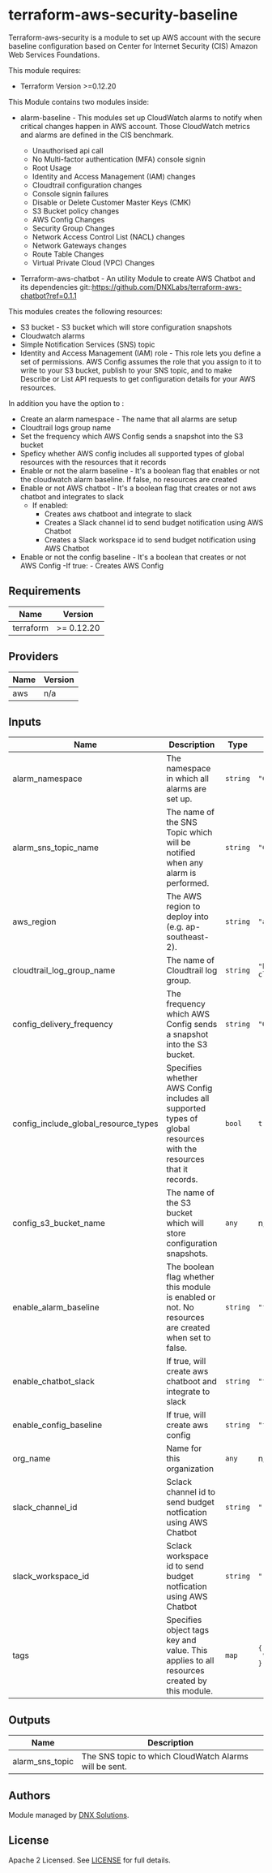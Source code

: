 # terraform-aws-security-baseline
Terraform-aws-security is a module to set up AWS account with the secure baseline configuration based on Center for Internet Security (CIS) Amazon Web Services Foundations.

This module requires:
 - Terraform Version >=0.12.20

This Module contains two modules inside:

  - alarm-baseline - This modules set up CloudWatch alarms to notify when critical changes happen in AWS account. Those CloudWatch metrics and alarms are defined in the CIS benchmark.

    - Unauthorised api call
    - No Multi-factor authentication (MFA) console signin
    - Root Usage
    - Identity and Access Management (IAM) changes
    - Cloudtrail configuration changes
    - Console signin failures
    - Disable or Delete Customer Master Keys (CMK)
    - S3 Bucket policy changes
    - AWS Config Changes
    - Security Group Changes
    - Network Access Control List (NACL) changes
    - Network Gateways changes
    - Route Table Changes
    - Virtual Private Cloud (VPC) Changes

  - Terraform-aws-chatbot - An utility Module to create AWS Chatbot and its dependencies git::https://github.com/DNXLabs/terraform-aws-chatbot?ref=0.1.1
       
This modules creates the following resources:
 
 - S3 bucket - S3 bucket which will store configuration snapshots
 - Cloudwatch alarms
 - Simple Notification Services (SNS) topic
 - Identity and Access Management (IAM) role - This role lets you define a set of permissions. AWS Config assumes the role that you assign to it to write to your S3 bucket, publish to your SNS topic, and to make Describe or List API requests to get configuration details for your AWS resources.



In addition you have the option to :

 - Create an alarm namespace - The name that all alarms are setup
 - Cloudtrail logs group name
 - Set the frequency which AWS Config sends a snapshot into the S3 bucket
 - Speficy whether AWS config includes all supported types of global resources with the resources that it records
 - Enable or not the alarm baseline - It's a boolean flag that enables or not the cloudwatch alarm baseline. If false, no resources are created
 - Enable or not AWS chatbot - It's a boolean flag that creates or not aws chatbot and integrates to slack
    - If enabled:
       - Creates aws chatboot and integrate to slack
       - Creates a Slack channel id to send budget notification using AWS Chatbot
       - Creates a Slack workspace id to send budget notification using AWS Chatbot
 - Enable or not the config baseline - It's a boolean that creates or not AWS Config
   -If true:
       - Creates AWS Config 


<!--- BEGIN_TF_DOCS --->

## Requirements

| Name | Version |
|------|---------|
| terraform | >= 0.12.20 |

## Providers

| Name | Version |
|------|---------|
| aws | n/a |

## Inputs

| Name | Description | Type | Default | Required |
|------|-------------|------|---------|:--------:|
| alarm\_namespace | The namespace in which all alarms are set up. | `string` | `"CISBenchmark"` | no |
| alarm\_sns\_topic\_name | The name of the SNS Topic which will be notified when any alarm is performed. | `string` | `"CISAlarm"` | no |
| aws\_region | The AWS region to deploy into (e.g. ap-southeast-2). | `string` | `"ap-southeast-2"` | no |
| cloudtrail\_log\_group\_name | The name of Cloudtrail log group. | `string` | `"bubbletea-cloudtrail"` | no |
| config\_delivery\_frequency | The frequency which AWS Config sends a snapshot into the S3 bucket. | `string` | `"One_Hour"` | no |
| config\_include\_global\_resource\_types | Specifies whether AWS Config includes all supported types of global resources with the resources that it records. | `bool` | `true` | no |
| config\_s3\_bucket\_name | The name of the S3 bucket which will store configuration snapshots. | `any` | n/a | yes |
| enable\_alarm\_baseline | The boolean flag whether this module is enabled or not. No resources are created when set to false. | `string` | `"false"` | no |
| enable\_chatbot\_slack | If true, will create aws chatboot and integrate to slack | `string` | `"false"` | no |
| enable\_config\_baseline | If true, will create aws config | `string` | `"false"` | no |
| org\_name | Name for this organization | `any` | n/a | yes |
| slack\_channel\_id | Sclack channel id to send budget notfication using AWS Chatbot | `string` | `""` | no |
| slack\_workspace\_id | Sclack workspace id to send budget notfication using AWS Chatbot | `string` | `""` | no |
| tags | Specifies object tags key and value. This applies to all resources created by this module. | `map` | <pre>{<br>  "Terraform": true<br>}</pre> | no |

## Outputs

| Name | Description |
|------|-------------|
| alarm\_sns\_topic | The SNS topic to which CloudWatch Alarms will be sent. |

<!--- END_TF_DOCS --->

## Authors

Module managed by [DNX Solutions](https://github.com/DNXLabs).

## License

Apache 2 Licensed. See [LICENSE](https://github.com/DNXLabs/terraform-aws-security/blob/master/LICENSE) for full details.